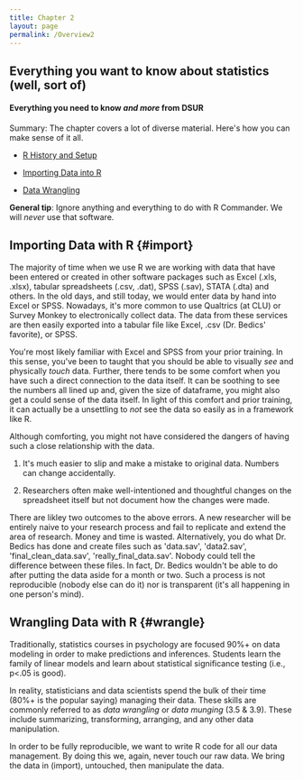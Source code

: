 ```yaml
---
title: Chapter 2
layout: page
permalink: /Overview2
---
```


## Everything you want to know about statistics (well, sort of)
#### **Everything you need to know *and more* from DSUR**


Summary: The chapter covers a lot of diverse material.  Here's how you can make sense of it all.

- [R History and Setup](https://clu-mscp.github.io/bedics/setup) 

- [Importing Data into R](#import)

- [Data Wrangling](#wrangle)


**General tip**: Ignore anything and everything to do with R Commander.  We will *never* use that software.

## Importing Data with R {#import}

The majority of time when we use R we are working with data that have been entered or created in other software packages such as Excel (.xls, .xlsx), tabular spreadsheets (.csv, .dat), SPSS (.sav), STATA (.dta) and others.  In the old days, and still today, we would enter data by hand into Excel or SPSS.  Nowadays, it's more common to use Qualtrics (at CLU) or Survey Monkey to electronically collect data.  The data from these services are then easily exported into a tabular file like Excel, .csv (Dr. Bedics' favorite), or SPSS.

You're most likely familiar with Excel and SPSS from your prior training.  In this sense, you've been to taught that you should be able to visually _see_ and physically _touch_ data. Further, there tends to be some comfort when you have such a direct connection to the data itself. It can be soothing to see the numbers all lined up and, given the size of dataframe, you might also get a could sense of the data itself.  In light of this comfort and prior training, it can actually be a unsettling to _not_ see the data so easily as in a framework like R.

Although comforting, you might not have considered the dangers of having such a close relationship with the data.  

  1. It's much easier to slip and make a mistake to original data.  Numbers can change accidentally.  
    
  2. Researchers often make well-intentioned and thoughtful changes on the spreadsheet itself but not document how the changes were made.

There are likley two outcomes to the above errors. A new researcher will be entirely naive to your research process and fail to replicate and extend the area of research.  Money and time is wasted.  Alternatively, you do what Dr. Bedics has done and create files such as 'data.sav', 'data2.sav', 'final_clean_data.sav', 'really_final_data.sav'.  Nobody could tell the difference between these files.  In fact, Dr. Bedics wouldn't be able to do after putting the data aside for a month or two. Such a process is not reproducible (nobody else can do it) nor is transparent (it's all happening in one person's mind).

## Wrangling Data with R {#wrangle}

Traditionally, statistics courses in psychology are focused 90%+ on data modeling in order to make predictions and inferences.  Students learn the family of linear models and learn about statistical significance testing (i.e., p<.05 is good).  

In reality, statisticians and data scientists spend the bulk of their time (80%+ is the popular saying) managing their data.  These skills are commonly referred to as *data wrangling* or *data munging* (3.5 & 3.9).  These include summarizing, transforming, arranging, and any other data manipulation.

In order to be fully reproducible, we want to write R code for all our data management.  By doing this we, again, never touch our raw data.  We bring the data in (import), untouched, then manipulate the data. 
